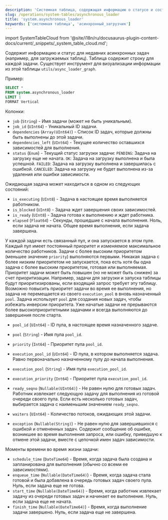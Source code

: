 ```yaml
---
description: 'Системная таблица, содержащая информацию о статусе и состоянии недавних асинхронных задач (например, для загружаемых таблиц). Таблица содержит строку для каждой задачи.'
slug: /operations/system-tables/asynchronous_loader
title: 'system.asynchronous_loader'
keywords: ['системная таблица', 'асинхронный_загрузчик']
---
```

import SystemTableCloud from '@site/i18n/ru/docusaurus-plugin-content-docs/current/_snippets/_system_table_cloud.md';

<SystemTableCloud/>

Содержит информацию и статус для недавних асинхронных задач (например, для загружаемых таблиц). Таблица содержит строку для каждой задачи. Существует инструмент для визуализации информации из этой таблицы `utils/async_loader_graph`.

Пример:

``` sql
SELECT *
FROM system.asynchronous_loader
LIMIT 1
FORMAT Vertical
```

Колонки:

- `job` (`String`) - Имя задачи (может не быть уникальным).
- `job_id` (`UInt64`) - Уникальный ID задачи.
- `dependencies` (`Array(UInt64)`) - Список ID задач, которые должны быть выполнены до этой задачи.
- `dependencies_left` (`UInt64`) - Текущее количество оставшихся зависимостей для выполнения.
- `status` (`Enum`) - Текущий статус загрузки задачи:
    `PENDING`: Задача на загрузку еще не начата.
    `OK`: Задача на загрузку выполнена и была успешной.
    `FAILED`: Задача на загрузку выполнена и завершилась с ошибкой.
    `CANCELED`: Задача на загрузку не будет выполнена из-за удаления или ошибки зависимости.

Ожидающая задача может находиться в одном из следующих состояний:
- `is_executing` (`UInt8`) - Задача в настоящее время выполняется работником.
- `is_blocked` (`UInt8`) - Задача ждет завершения своих зависимостей.
- `is_ready` (`UInt8`) - Задача готова к выполнению и ждет работника.
- `elapsed` (`Float64`) - Секунды, прошедшие с начала выполнения. Ноль, если задача не начата. Общее время выполнения, если задача завершена.

У каждой задачи есть связанный пул, и она запускается в этом пуле. Каждый пул имеет постоянный приоритет и изменяемое максимальное количество работников. Задачи с более высоким приоритетом (меньшее значение `priority`) выполняются первыми. Никакая задача с более низким приоритетом не запускается, пока есть хотя бы одна задача с более высоким приоритетом, готовая или выполняемая. Приоритет задачи может быть повышен (но не может быть снижен) за счет приоритизации. Например, задачи для загрузки и запуска таблицы будут приоритизированы, если входящий запрос требует эту таблицу. Возможно повысить приоритет задачи во время ее выполнения, но задача не перемещается из своего `execution_pool` в вновь назначенный `pool`. Задача использует `pool` для создания новых задач, чтобы избежать инверсии приоритета. Уже начатые задачи не прерываются более высокоприоритетными задачами и всегда выполняются до завершения после старта.
- `pool_id` (`UInt64`) - ID пула, в настоящее время назначенного задаче.
- `pool` (`String`) - Имя пула `pool_id`.
- `priority` (`Int64`) - Приоритет пула `pool_id`.
- `execution_pool_id` (`UInt64`) - ID пула, в котором выполняется задача. Равно первоначально назначенному пулу до начала выполнения.
- `execution_pool` (`String`) - Имя пула `execution_pool_id`.
- `execution_priority` (`Int64`) - Приоритет пула `execution_pool_id`.

- `ready_seqno` (`Nullable(UInt64)`) - Не равен нулю для готовых задач. Работник извлекает следующую задачу для выполнения из готовой очереди своего пула. Если есть несколько готовых задач, выбирается задача с наименьшим значением `ready_seqno`.
- `waiters` (`UInt64`) - Количество потоков, ожидающих этой задачи.
- `exception` (`Nullable(String)`) - Не равен нулю для завершившихся с ошибкой и отмененных задач. Содержит сообщение об ошибке, возникшее во время выполнения запроса, или ошибку, приведшую к отмене этой задачи, вместе с цепочкой имен задач зависимости.

Моменты времени во время жизни задачи:
- `schedule_time` (`DateTime64`) - Время, когда задача была создана и запланирована для выполнения (обычно со всеми ее зависимостями).
- `enqueue_time` (`Nullable(DateTime64)`) - Время, когда задача стала готовой и была добавлена в очередь готовых задач своего пула. Нуль, если задача еще не готова.
- `start_time` (`Nullable(DateTime64)`) - Время, когда работник извлекает задачу из очереди готовых задач и начинает ее выполнение. Нуль, если задача еще не начата.
- `finish_time` (`Nullable(DateTime64)`) - Время, когда выполнение задачи завершено. Нуль, если задача еще не завершена.
